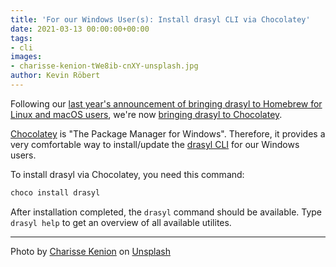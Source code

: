 ```yaml
---
title: 'For our Windows User(s): Install drasyl CLI via Chocolatey'
date: 2021-03-13 00:00:00+00:00
tags:
- cli
images:
- charisse-kenion-tWe8ib-cnXY-unsplash.jpg
author: Kevin Röbert
---
```



Following our [last year's announcement of bringing drasyl to Homebrew for Linux and macOS users](/blog/homebrew/), we're now [bringing drasyl to Chocolatey](https://community.chocolatey.org/packages/drasyl).

[Chocolatey](https://chocolatey.org/) is "The Package Manager for Windows".
Therefore, it provides a very comfortable way to install/update the [drasyl CLI](https://docs.java.drasyl.org/cli/) for our Windows users.

<!--more-->

To install drasyl via Chocolatey, you need this command:
```bash
choco install drasyl
```

After installation completed, the `drasyl` command should be available.
Type `drasyl help` to get an overview of all available utilites.

---

Photo by [Charisse Kenion](https://unsplash.com/@charissek) on [Unsplash](https://unsplash.com/)